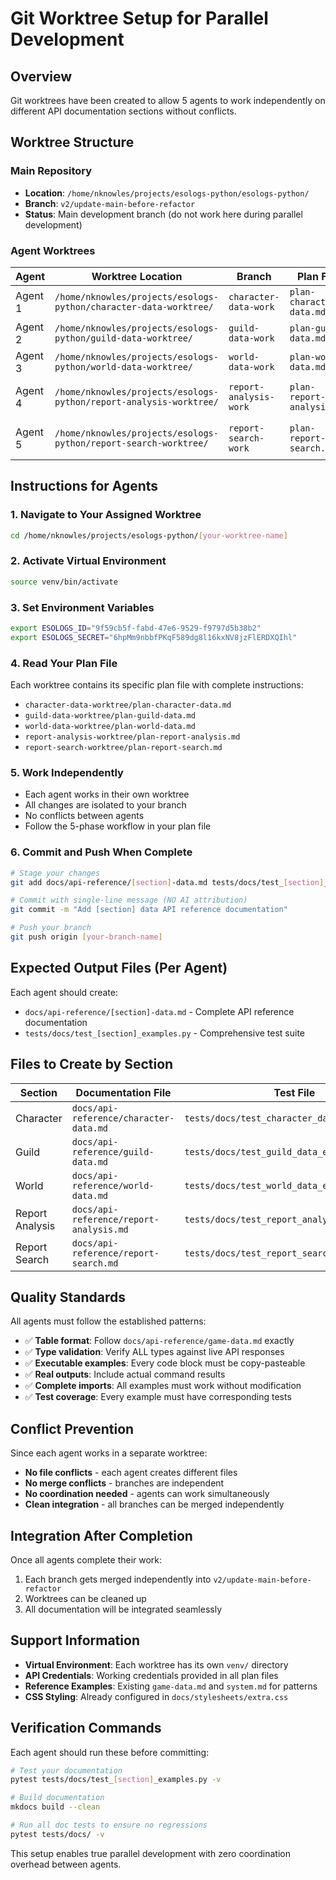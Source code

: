 # Git Worktree Setup for Parallel Development

## Overview
Git worktrees have been created to allow 5 agents to work independently on different API documentation sections without conflicts.

## Worktree Structure

### Main Repository
- **Location**: `/home/nknowles/projects/esologs-python/esologs-python/`
- **Branch**: `v2/update-main-before-refactor`
- **Status**: Main development branch (do not work here during parallel development)

### Agent Worktrees

| Agent | Worktree Location | Branch | Plan File | Task |
|-------|-------------------|--------|-----------|------|
| Agent 1 | `/home/nknowles/projects/esologs-python/character-data-worktree/` | `character-data-work` | `plan-character-data.md` | Character Data API |
| Agent 2 | `/home/nknowles/projects/esologs-python/guild-data-worktree/` | `guild-data-work` | `plan-guild-data.md` | Guild Data API |
| Agent 3 | `/home/nknowles/projects/esologs-python/world-data-worktree/` | `world-data-work` | `plan-world-data.md` | World Data API |
| Agent 4 | `/home/nknowles/projects/esologs-python/report-analysis-worktree/` | `report-analysis-work` | `plan-report-analysis.md` | Report Analysis API |
| Agent 5 | `/home/nknowles/projects/esologs-python/report-search-worktree/` | `report-search-work` | `plan-report-search.md` | Report Search API |

## Instructions for Agents

### 1. Navigate to Your Assigned Worktree
```bash
cd /home/nknowles/projects/esologs-python/[your-worktree-name]
```

### 2. Activate Virtual Environment
```bash
source venv/bin/activate
```

### 3. Set Environment Variables
```bash
export ESOLOGS_ID="9f59cb5f-fabd-47e6-9529-f9797d5b38b2"
export ESOLOGS_SECRET="6hpMm9nbbfPKqF589dg8l16kxNV8jzFlERDXQIhl"
```

### 4. Read Your Plan File
Each worktree contains its specific plan file with complete instructions:
- `character-data-worktree/plan-character-data.md`
- `guild-data-worktree/plan-guild-data.md`
- `world-data-worktree/plan-world-data.md`
- `report-analysis-worktree/plan-report-analysis.md`
- `report-search-worktree/plan-report-search.md`

### 5. Work Independently
- Each agent works in their own worktree
- All changes are isolated to your branch
- No conflicts between agents
- Follow the 5-phase workflow in your plan file

### 6. Commit and Push When Complete
```bash
# Stage your changes
git add docs/api-reference/[section]-data.md tests/docs/test_[section]_examples.py

# Commit with single-line message (NO AI attribution)
git commit -m "Add [section] data API reference documentation"

# Push your branch
git push origin [your-branch-name]
```

## Expected Output Files (Per Agent)

Each agent should create:
- `docs/api-reference/[section]-data.md` - Complete API reference documentation
- `tests/docs/test_[section]_examples.py` - Comprehensive test suite

## Files to Create by Section

| Section | Documentation File | Test File |
|---------|-------------------|-----------|
| Character | `docs/api-reference/character-data.md` | `tests/docs/test_character_data_examples.py` |
| Guild | `docs/api-reference/guild-data.md` | `tests/docs/test_guild_data_examples.py` |
| World | `docs/api-reference/world-data.md` | `tests/docs/test_world_data_examples.py` |
| Report Analysis | `docs/api-reference/report-analysis.md` | `tests/docs/test_report_analysis_examples.py` |
| Report Search | `docs/api-reference/report-search.md` | `tests/docs/test_report_search_examples.py` |

## Quality Standards

All agents must follow the established patterns:
- ✅ **Table format**: Follow `docs/api-reference/game-data.md` exactly
- ✅ **Type validation**: Verify ALL types against live API responses
- ✅ **Executable examples**: Every code block must be copy-pasteable
- ✅ **Real outputs**: Include actual command results
- ✅ **Complete imports**: All examples must work without modification
- ✅ **Test coverage**: Every example must have corresponding tests

## Conflict Prevention

Since each agent works in a separate worktree:
- **No file conflicts** - each agent creates different files
- **No merge conflicts** - branches are independent
- **No coordination needed** - agents can work simultaneously
- **Clean integration** - all branches can be merged independently

## Integration After Completion

Once all agents complete their work:
1. Each branch gets merged independently into `v2/update-main-before-refactor`
2. Worktrees can be cleaned up
3. All documentation will be integrated seamlessly

## Support Information

- **Virtual Environment**: Each worktree has its own `venv/` directory
- **API Credentials**: Working credentials provided in all plan files
- **Reference Examples**: Existing `game-data.md` and `system.md` for patterns
- **CSS Styling**: Already configured in `docs/stylesheets/extra.css`

## Verification Commands

Each agent should run these before committing:
```bash
# Test your documentation
pytest tests/docs/test_[section]_examples.py -v

# Build documentation
mkdocs build --clean

# Run all doc tests to ensure no regressions
pytest tests/docs/ -v
```

This setup enables true parallel development with zero coordination overhead between agents.